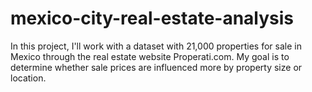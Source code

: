 # mexico-city-real-estate-analysis
In this project, I'll work with a dataset with 21,000 properties for sale in Mexico through the real estate website Properati.com. My goal is to determine whether sale prices are influenced more by property size or location.
